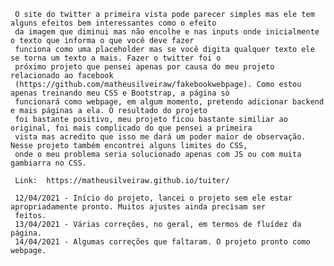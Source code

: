      O site do twitter a primeira vista pode parecer simples mas ele tem alguns efeitos bem interessantes como o efeito
     da imagem que diminui mas não encolhe e nas inputs onde inicialmente o texto que informa o que você deve fazer 
     funciona como uma placeholder mas se você digita qualquer texto ele se torna um texto a mais. Fazer o twitter foi o 
     próximo projeto que pensei apenas por causa do meu projeto relacionado ao facebook 
     (https://github.com/matheusilveiraw/fakebookwebpage). Como estou apenas treinando meu CSS e Bootstrap, a página só 
     funcionará como webpage, em algum momento, pretendo adicionar backend e mais páginas a ela. O resultado do projeto 
     foi bastante positivo, meu projeto ficou bastante similiar ao original, foi mais complicado do que pensei a primeira 
     vista mas acredito que isso me dará um poder maior de observação. Nesse projeto também encontrei alguns limites do CSS,
     onde o meu problema seria solucionado apenas com JS ou com muita gambiarra no CSS. 
     
     Link:  https://matheusilveiraw.github.io/tuiter/
     
     12/04/2021 - Início do projeto, lancei o projeto sem ele estar apropriadamente pronto. Muitos ajustes ainda precisam ser
     feitos. 
     13/04/2021 - Várias correções, no geral, em termos de fluídez da página. 
     14/04/2021 - Algumas correções que faltaram. O projeto pronto como webpage. 

